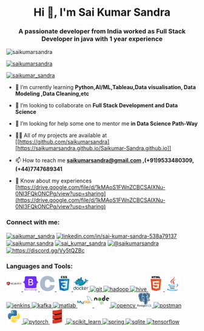 <h1 align="center">Hi 👋, I'm Sai Kumar Sandra</h1>
<h3 align="center">A passionate developer from India worked as Full Stack Developer in java with 1 year experience</h3>

<p align="left"> <img src="https://komarev.com/ghpvc/?username=saikumarsandra&label=Profile%20views&color=0e75b6&style=flat" alt="saikumarsandra" /> </p>

<p align="left"> <a href="https://github.com/ryo-ma/github-profile-trophy"><img src="https://github-profile-trophy.vercel.app/?username=saikumarsandra" alt="saikumarsandra" /></a> </p>

<p align="left"> <a href="https://twitter.com/saikumar_sandra" target="blank"><img src="https://img.shields.io/twitter/follow/saikumar_sandra?logo=twitter&style=for-the-badge" alt="saikumar_sandra" /></a> </p>

- 🌱 I’m currently learning **Python,AI/ML,Tableau,Data visualisation, Data Modeling ,Data Cleaning,etc**

- 👯 I’m looking to collaborate on **Full Stack Development and Data Science**

- 🤝 I’m looking for help some one to mentor me **in Data Science Path-Way**

- 👨‍💻 All of my projects are available at [[https://github.com/saikumarsandra] [https://saikumarsandra.github.io/Saikumar-Sandra.github.io]] 

- 📫 How to reach me **saikumarsandra@gmail.com ,(+91)9533480309,(+44)7747689341**

- 📄 Know about my experiences [https://drive.google.com/file/d/1kMAoS1FWnZCBCSAIXNu-0NI3FQkONCPg/view?usp=sharing](https://drive.google.com/file/d/1kMAoS1FWnZCBCSAIXNu-0NI3FQkONCPg/view?usp=sharing)

<h3 align="left">Connect with me:</h3>
<p align="left">
<a href="https://twitter.com/saikumar_sandra" target="blank"><img align="center" src="https://cdn.jsdelivr.net/npm/simple-icons@3.0.1/icons/twitter.svg" alt="saikumar_sandra" height="30" width="40" /></a>
<a href="https://linkedin.com/in/linkedin.com/in/sai-kumar-sandra-538a79137" target="blank"><img align="center" src="https://cdn.jsdelivr.net/npm/simple-icons@3.0.1/icons/linkedin.svg" alt="linkedin.com/in/sai-kumar-sandra-538a79137" height="30" width="40" /></a>
<a href="https://fb.com/saikumar.sandra" target="blank"><img align="center" src="https://cdn.jsdelivr.net/npm/simple-icons@3.0.1/icons/facebook.svg" alt="saikumar.sandra" height="30" width="40" /></a>
<a href="https://instagram.com/sai_kumar_sandra" target="blank"><img align="center" src="https://cdn.jsdelivr.net/npm/simple-icons@3.0.1/icons/instagram.svg" alt="sai_kumar_sandra" height="30" width="40" /></a>
<a href="https://www.hackerrank.com/@saikumarsandra" target="blank"><img align="center" src="https://cdn.jsdelivr.net/npm/simple-icons@3.0.1/icons/hackerrank.svg" alt="@saikumarsandra" height="30" width="40" /></a>
<a href="https://discord.gg/https://discord.gg/Vy5tQZBc" target="blank"><img align="center" src="https://cdn.jsdelivr.net/npm/simple-icons@3.0.1/icons/discord.svg" alt="https://discord.gg/Vy5tQZBc" height="30" width="40" /></a>
</p>

<h3 align="left">Languages and Tools:</h3>
<p align="left"> <a href="https://angular.io" target="_blank"> <img src="https://raw.githubusercontent.com/devicons/devicon/master/icons/angularjs/angularjs-original-wordmark.svg" alt="angularjs" width="40" height="40"/> </a> <a href="https://getbootstrap.com" target="_blank"> <img src="https://raw.githubusercontent.com/devicons/devicon/master/icons/bootstrap/bootstrap-plain-wordmark.svg" alt="bootstrap" width="40" height="40"/> </a> <a href="https://www.cprogramming.com/" target="_blank"> <img src="https://raw.githubusercontent.com/devicons/devicon/master/icons/c/c-original.svg" alt="c" width="40" height="40"/> </a> <a href="https://www.w3schools.com/css/" target="_blank"> <img src="https://raw.githubusercontent.com/devicons/devicon/master/icons/css3/css3-original-wordmark.svg" alt="css3" width="40" height="40"/> </a> <a href="https://www.docker.com/" target="_blank"> <img src="https://raw.githubusercontent.com/devicons/devicon/master/icons/docker/docker-original-wordmark.svg" alt="docker" width="40" height="40"/> </a> <a href="https://git-scm.com/" target="_blank"> <img src="https://www.vectorlogo.zone/logos/git-scm/git-scm-icon.svg" alt="git" width="40" height="40"/> </a> <a href="https://hadoop.apache.org/" target="_blank"> <img src="https://www.vectorlogo.zone/logos/apache_hadoop/apache_hadoop-icon.svg" alt="hadoop" width="40" height="40"/> </a> <a href="https://hive.apache.org/" target="_blank"> <img src="https://www.vectorlogo.zone/logos/apache_hive/apache_hive-icon.svg" alt="hive" width="40" height="40"/> </a> <a href="https://www.w3.org/html/" target="_blank"> <img src="https://raw.githubusercontent.com/devicons/devicon/master/icons/html5/html5-original-wordmark.svg" alt="html5" width="40" height="40"/> </a> <a href="https://www.java.com" target="_blank"> <img src="https://raw.githubusercontent.com/devicons/devicon/master/icons/java/java-original.svg" alt="java" width="40" height="40"/> </a> <a href="https://www.jenkins.io" target="_blank"> <img src="https://www.vectorlogo.zone/logos/jenkins/jenkins-icon.svg" alt="jenkins" width="40" height="40"/> </a> <a href="https://kafka.apache.org/" target="_blank"> <img src="https://www.vectorlogo.zone/logos/apache_kafka/apache_kafka-icon.svg" alt="kafka" width="40" height="40"/> </a> <a href="https://www.mathworks.com/" target="_blank"> <img src="https://raw.githubusercontent.com/simple-icons/simple-icons/master/icons/mathworks.svg" alt="matlab" width="40" height="40"/> </a> <a href="https://www.mysql.com/" target="_blank"> <img src="https://raw.githubusercontent.com/devicons/devicon/master/icons/mysql/mysql-original-wordmark.svg" alt="mysql" width="40" height="40"/> </a> <a href="https://nodejs.org" target="_blank"> <img src="https://raw.githubusercontent.com/devicons/devicon/master/icons/nodejs/nodejs-original-wordmark.svg" alt="nodejs" width="40" height="40"/> </a> <a href="https://opencv.org/" target="_blank"> <img src="https://www.vectorlogo.zone/logos/opencv/opencv-icon.svg" alt="opencv" width="40" height="40"/> </a> <a href="https://www.postgresql.org" target="_blank"> <img src="https://raw.githubusercontent.com/devicons/devicon/master/icons/postgresql/postgresql-original-wordmark.svg" alt="postgresql" width="40" height="40"/> </a> <a href="https://postman.com" target="_blank"> <img src="https://www.vectorlogo.zone/logos/getpostman/getpostman-icon.svg" alt="postman" width="40" height="40"/> </a> <a href="https://www.python.org" target="_blank"> <img src="https://raw.githubusercontent.com/devicons/devicon/master/icons/python/python-original.svg" alt="python" width="40" height="40"/> </a> <a href="https://pytorch.org/" target="_blank"> <img src="https://www.vectorlogo.zone/logos/pytorch/pytorch-icon.svg" alt="pytorch" width="40" height="40"/> </a> <a href="https://www.scala-lang.org" target="_blank"> <img src="https://raw.githubusercontent.com/devicons/devicon/master/icons/scala/scala-original.svg" alt="scala" width="40" height="40"/> </a> <a href="https://scikit-learn.org/" target="_blank"> <img src="https://upload.wikimedia.org/wikipedia/commons/0/05/Scikit_learn_logo_small.svg" alt="scikit_learn" width="40" height="40"/> </a> <a href="https://spring.io/" target="_blank"> <img src="https://www.vectorlogo.zone/logos/springio/springio-icon.svg" alt="spring" width="40" height="40"/> </a> <a href="https://www.sqlite.org/" target="_blank"> <img src="https://www.vectorlogo.zone/logos/sqlite/sqlite-icon.svg" alt="sqlite" width="40" height="40"/> </a> <a href="https://www.tensorflow.org" target="_blank"> <img src="https://www.vectorlogo.zone/logos/tensorflow/tensorflow-icon.svg" alt="tensorflow" width="40" height="40"/> </a> </p>

<!--<p><img align="left" src="https://github-readme-stats.vercel.app/api/top-langs?username=saikumarsandra&show_icons=true&locale=en&layout=compact" alt="saikumarsandra" /></p>

<!--<p>&nbsp;<img align="center" src="https://github-readme-stats.vercel.app/api?username=saikumarsandra&show_icons=true&locale=en" alt="saikumarsandra" /></p>

<!--<p><img align="center" src="https://github-readme-streak-stats.herokuapp.com/?user=saikumarsandra&" alt="saikumarsandra" /></p>-->
